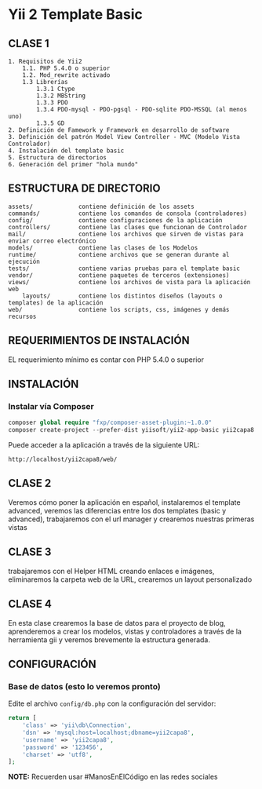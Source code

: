 Yii 2 Template Basic
============================

CLASE 1
-------

    1. Requisitos de Yii2
        1.1. PHP 5.4.0 o superior
        1.2. Mod_rewrite activado
        1.3 Librerías
            1.3.1 Ctype
            1.3.2 MBString
            1.3.3 PDO
            1.3.4 PDO-mysql - PDO-pgsql - PDO-sqlite PDO-MSSQL (al menos uno)
            1.3.5 GD
    2. Definición de Famework y Framework en desarrollo de software
    3. Definición del patrón Model View Controller - MVC (Modelo Vista Controlador)
    4. Instalación del template basic
    5. Estructura de directorios
    6. Generación del primer "hola mundo"



ESTRUCTURA DE DIRECTORIO
------------------------

    assets/             contiene definición de los assets
    commands/           contiene los comandos de consola (controladores)
    config/             contiene configuraciones de la aplicación
    controllers/        contiene las clases que funcionan de Controlador
    mail/               contiene los archivos que sirven de vistas para enviar correo electrónico
    models/             contiene las clases de los Modelos
    runtime/            contiene archivos que se generan durante al ejecución
    tests/              contiene varias pruebas para el template basic
    vendor/             contiene paquetes de terceros (extensiones)
    views/              contiene los archivos de vista para la aplicación web
        layouts/        contiene los distintos diseños (layouts o templates) de la aplicación
    web/                contiene los scripts, css, imágenes y demás recursos



REQUERIMIENTOS DE INSTALACIÓN
-----------------------------

EL requerimiento mínimo es contar con PHP 5.4.0 o superior


INSTALACIÓN
------------

### Instalar vía Composer


```php
composer global require "fxp/composer-asset-plugin:~1.0.0"
composer create-project --prefer-dist yiisoft/yii2-app-basic yii2capa8
```

Puede acceder a la aplicación a través de la siguiente URL:

~~~
http://localhost/yii2capa8/web/
~~~

CLASE 2
-------

Veremos cómo poner la aplicación en español, instalaremos el template advanced,
veremos las diferencias entre los dos templates (basic y advanced),
trabajaremos con el url manager y crearemos nuestras primeras vistas

CLASE 3
-------

trabajaremos con el Helper HTML creando enlaces e imágenes,
eliminaremos la carpeta web de la URL,
crearemos un layout personalizado

CLASE 4
-------

En esta clase crearemos la base de datos para el proyecto de blog, 
aprenderemos a crear los modelos, vistas y controladores a través de la herramienta gii 
y veremos brevemente la estructura generada.

CONFIGURACIÓN
-------------

### Base de datos (esto lo veremos pronto)

Edite el archivo `config/db.php` con la configuración del servidor:

```php
return [
    'class' => 'yii\db\Connection',
    'dsn' => 'mysql:host=localhost;dbname=yii2capa8',
    'username' => 'yii2capa8',
    'password' => '123456',
    'charset' => 'utf8',
];
```

**NOTE:** Recuerden usar #ManosEnElCódigo en las redes sociales
